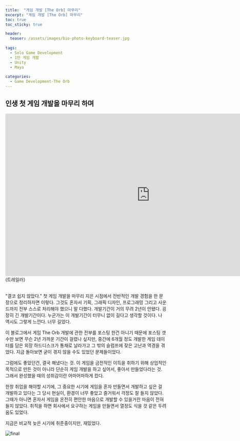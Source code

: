 ```yaml
---
title:  "게임 개발 [The Orb] 마무리"
excerpt: "게임 개발 [The Orb] 마무리"
toc: true
toc_sticky: true

header:
  teaser: /assets/images/bio-photo-keyboard-teaser.jpg
  
tags:
  - Solo Game Development
  - 1인 게임 개발
  - Unity
  - Maya
  
categories:
  - Game Development-The Orb
---
```




## 인생 첫 게임 개발을 마무리 하며

<iframe width="900" height="506" src="https://www.youtube.com/embed/tBlPtFdJJOw" frameborder="0" allow="accelerometer; autoplay; clipboard-write; encrypted-media; gyroscope; picture-in-picture" allowfullscreen></iframe>
(트레일러)<br><br>

"결코 쉽지 않았다." 첫 게임 개발을 마무리 지은 시점에서 전반적인 개발 경험을 한 문장으로 정리하자면 이렇다. 그것도 혼자서 기획, 그래픽 디자인, 프로그래밍 그리고 사운드까지 
전부 스스로 처리해야 했으니 말 다했다. 개발기간이 거의 무려 2년이 안됐다. 굉장히 긴 개발기간이다. 누군가는 이 개발기간이 터무니 없이 길다고 생각할 것이다. 나 역시도 그렇게
느낀다. 너무 길었다. <br>

이 블로그에서 게임 The Orb 개발에 관한 전부를 포스팅 한건 아니기 때문에 포스팅 갯수만 보면 무슨 2년 가까운 기간이 걸렸나 싶지만, 중간에 6개월 정도 개발한 게임 데이터를 담은 
외장 하드디스크가 통채로 날라가고 그 밖의 슬럼프에 잦은 고난과 역경을 겪었다. 지금 돌아보면 굳이 겪지 않을 수도 있었던 문제들이었다. <br>

그럼에도 좋았던건, 결국 해냈다는 것. 이 게임을 금전적인 이득을 취하기 위해 상업적인 목적으로 만든 것이 아니라 단순히 게임 개발을 하고 싶어서, 좋아서 만들었다라는 것.
그래서 완성했을 때의 성취감이란 어마어마하게 컸다.<br>

한창 취업을 해야할 시기에, 그 중요한 시기에 게임을 혼자 만들면서 개발하고 싶은 걸 개발하고 있다는 그 당시 현실이, 환경이 너무 좋았고 즐거워서 걱정도 잘 들지 않았다. 
그때가 아니면 혼자서 게임을 온전히 편안한 마음으로 개발할 수 있을거란 마음이 전혀 들지 않았다. 취직을 하면 회사에서 요구하는 게임을 만들면서 열정도 식을 것 같은 두려움도
있었다. <br>


지금은 비교적 늦은 시기에 취준중이지만, 재밌었다.<br>

![final](https://user-images.githubusercontent.com/73280175/105633093-f77b6b00-5e99-11eb-8464-ab7c75be363d.gif)

